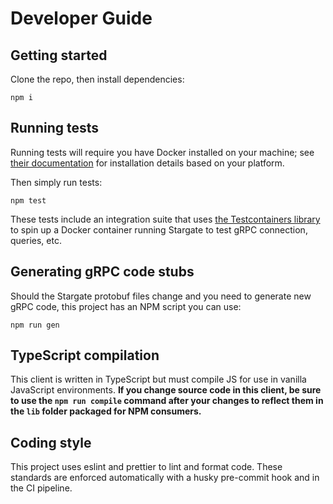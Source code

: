 # Developer Guide

## Getting started

Clone the repo, then install dependencies:

`npm i`

## Running tests

Running tests will require you have Docker installed on your machine; see [their documentation](https://docs.docker.com/get-docker/) for installation details based on your platform.

Then simply run tests:

`npm test`

These tests include an integration suite that uses [the Testcontainers library](https://github.com/testcontainers/testcontainers-node) to spin up a Docker container running Stargate to test gRPC connection, queries, etc.

## Generating gRPC code stubs

Should the Stargate protobuf files change and you need to generate new gRPC code, this project has an NPM script you can use:

`npm run gen`

## TypeScript compilation

This client is written in TypeScript but must compile JS for use in vanilla JavaScript environments. **If you change source code in this client, be sure to use the `npm run compile` command after your changes to reflect them in the `lib` folder packaged for NPM consumers.**

## Coding style

This project uses eslint and prettier to lint and format code. These standards are enforced automatically with a husky pre-commit hook and in the CI pipeline.